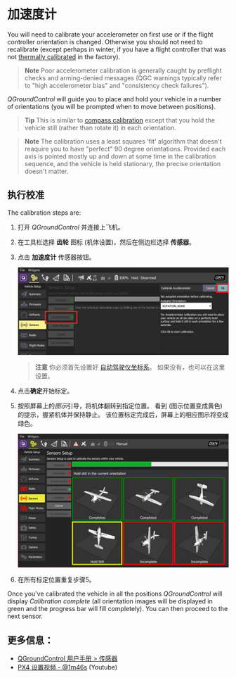 # 加速度计

You will need to calibrate your accelerometer on first use or if the flight controller orientation is changed. Otherwise you should not need to recalibrate (except perhaps in winter, if you have a flight controller that was not [thermally calibrated](../advanced_config/sensor_thermal_calibration.md) in the factory).

> **Note** Poor accelerometer calibration is generally caught by preflight checks and arming-denied messages (QGC warnings typically refer to "high accelerometer bias" and "consistency check failures").

*QGroundControl* will guide you to place and hold your vehicle in a number of orientations (you will be prompted when to move between positions).

> **Tip** This is similar to [compass calibration](../config/compass.md) except that you hold the vehicle still (rather than rotate it) in each orientation.

<span></span>

> **Note** The calibration uses a least squares 'fit' algorithm that doesn't reaquire you to have "perfect" 90 degree orientations. Provided each axis is pointed mostly up and down at some time in the calibration sequence, and the vehicle is held stationary, the precise orientation doesn't matter.

## 执行校准

The calibration steps are:

1. 打开 *QGroundControl* 并连接上飞机。
2. 在工具栏选择 **齿轮** 图标 (机体设置)，然后在侧边栏选择 **传感器**。
3. 点击 **加速度计** 传感器按钮。
    
    ![加速度计校准](../../assets/qgc/setup/sensor/accelerometer.jpg)
    
    > **注意** 你必须首先设置好 [自动驾驶仪坐标系](../config/flight_controller_orientation.md)。 如果没有，也可以在这里设置。

4. 点击**确定**开始标定。

5. 按照屏幕上的*图示*引导，将机体翻转到指定位置。 看到 (图示位置变成黄色) 的提示，握紧机体并保持静止。 该位置标定完成后，屏幕上的相应图示将变成绿色。
    
    ![加速度计校准](../../assets/qgc/setup/sensor/accelerometer_positions_px4.jpg)

6. 在所有标定位置重复步骤5。

Once you've calibrated the vehicle in all the positions *QGroundControl* will display *Calibration complete* (all orientation images will be displayed in green and the progress bar will fill completely). You can then proceed to the next sensor.

## 更多信息：

* [QGroundControl 用户手册 > 传感器](https://docs.qgroundcontrol.com/en/SetupView/sensors_px4.html#accelerometer)
* [PX4 设置视频 - @1m46s](https://youtu.be/91VGmdSlbo4?t=1m46s) (Youtube)